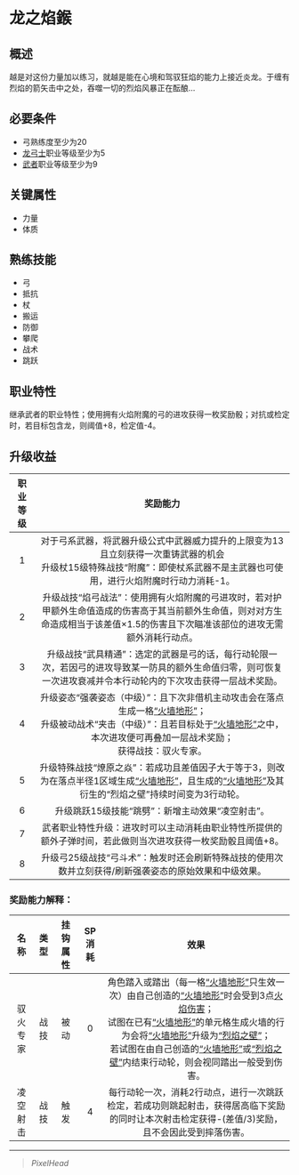 # 龙之焰鍭

## 概述

越是对这份力量加以练习，就越是能在心境和驾驭狂焰的能力上接近炎龙。于缠有烈焰的箭矢击中之处，吞噬一切的烈焰风暴正在酝酿…

## 必要条件

* 弓熟练度至少为20
* <a href="../dragon_archer" target="_blank">龙弓士</a>职业等级至少为5
* <a href="../../../basicJob/Warrior" target="_blank">武者</a>职业等级至少为9

## 关键属性

* 力量
* 体质

## 熟练技能

* 弓
* 抵抗
* 杖
* 搬运
* 防御
* 攀爬
* 战术
* 跳跃
  
## 职业特性

继承武者的职业特性；使用拥有火焰附魔的弓的进攻获得一枚奖励骰；对抗或检定时，若目标包含龙，则阈值+8，检定值-4。

## 升级收益

职业等级|奖励能力
:--:|:--:
1|对于弓系武器，将武器升级公式中武器威力提升的上限变为13且立刻获得一次重铸武器的机会<br>升级杖15级特殊战技“附魔”：即使杖系武器不是主武器也可使用，进行火焰附魔时行动力消耗-1。
2|升级战技“焰弓战法”：使用拥有火焰附魔的弓进攻时，若对护甲额外生命值造成的伤害高于其当前额外生命值，则对对方生命造成相当于该差值×1.5的伤害且下次瞄准该部位的进攻无需额外消耗行动点。
3|升级战技“武具精通”：选定的武器是弓的话，每行动轮限一次，若因弓的进攻导致某一防具的额外生命值归零，则可恢复一次进攻衰减并令本行动轮内的下次攻击获得一层战术奖励。
4|升级姿态“强袭姿态（中级）”：且下次非借机主动攻击会在落点生成一格<a href="../../../../status/terrain/#火墙地形" target="_blank">“火墙地形”</a>；<br>升级被动战术“夹击（中级）”：且若目标处于<a href="../../../../status/terrain/#火墙地形" target="_blank">“火墙地形”</a>之中，本次进攻便可再叠加一层战术奖励；<br>获得战技：驭火专家。
5|升级特殊战技“燎原之焱”：若成功且差值因子大于等于3，则改为在落点半径1区域生成<a href="../../../../status/terrain/#火墙地形" target="_blank">“火墙地形”</a>，且生成的<a href="../../../../status/terrain/#火墙地形" target="_blank">“火墙地形”</a>及其衍生的“烈焰之壁”持续时间变为3行动轮。
6|升级跳跃15级技能“跳劈”：新增主动效果“凌空射击”。
7|武者职业特性升级：进攻时可以主动消耗由职业特性所提供的额外子弹时间，若此做则当次进攻获得一枚奖励骰且阈值+8。
8|升级弓25级战技“弓斗术”：触发时还会刷新特殊战技的使用次数并立刻获得/刷新强袭姿态的原始效果和中级效果。

### 奖励能力解释：

名称|类型|挂钩属性|SP消耗|效果
:--:|:--:|:--:|:--:|:--:
驭火专家|战技|被动|0|角色踏入或踏出（每一格<a href="../../../../status/terrain/#火墙地形" target="_blank">“火墙地形”</a>只生效一次）由自己创造的<a href="../../../../status/terrain/#火墙地形" target="_blank">“火墙地形”</a>时会受到3点<a href="../../magic/elemental/fire" target="_blank">火焰伤害</a>；<br>试图在已有<a href="../../../../status/terrain/#火墙地形" target="_blank">“火墙地形”</a>的单元格生成火墙的行为会将<a href="../../../../status/terrain/#火墙地形" target="_blank">“火墙地形”</a>升级为<a href="../../../../status/terrain/#烈焰之壁" target="_blank">“烈焰之壁”</a>；<br>若试图在由自己创造的<a href="../../../../status/terrain/#火墙地形" target="_blank">“火墙地形”</a>或<a href="../../../../status/terrain/#烈焰之壁" target="_blank">“烈焰之壁”</a>内结束行动轮，则会视同踏出一般受到伤害。
凌空射击|战技|触发|4|每行动轮一次，消耗2行动点，进行一次跳跃检定，若成功则跳起射击，获得居高临下奖励的同时让本次射击检定获得-(差值/3)奖励，且不会因此受到摔落伤害。

---

> *PixelHead*